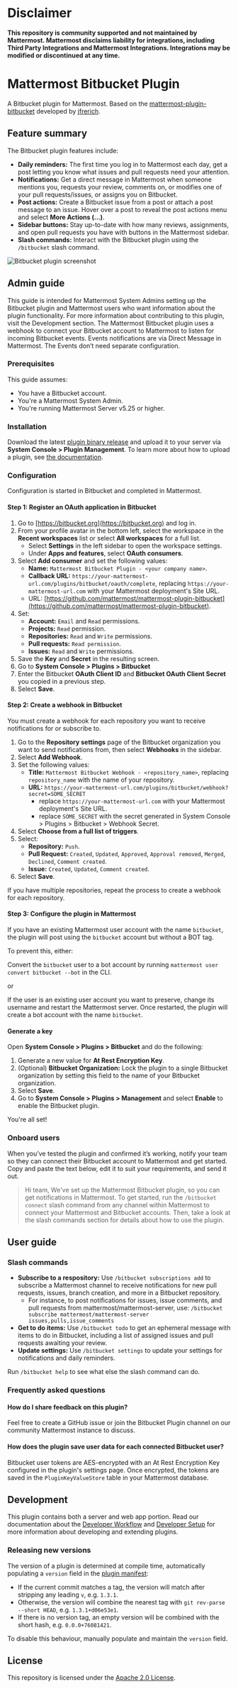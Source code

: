 # Disclaimer

**This repository is community supported and not maintained by Mattermost. Mattermost disclaims liability for integrations, including Third Party Integrations and Mattermost Integrations. Integrations may be modified or discontinued at any time.**

# Mattermost Bitbucket Plugin

A Bitbucket plugin for Mattermost. Based on the [mattermost-plugin-bitbucket](https://github.com/jfrerich/mattermost-plugin-bitbucket) developed by [jfrerich](https://github.com/jfrerich).

## Feature summary

The Bitbucket plugin features include:

* **Daily reminders:** The first time you log in to Mattermost each day, get a post letting you know what issues and pull requests need your attention.
* **Notifications:** Get a direct message in Mattermost when someone mentions you, requests your review, comments on, or modifies one of your pull requests/issues, or assigns you on Bitbucket.
* **Post actions:** Create a Bitbucket issue from a post or attach a post message to an issue. Hover over a post to reveal the post actions menu and select **More Actions \(...\)**.
* **Sidebar buttons:** Stay up-to-date with how many reviews, assignments, and open pull requests you have with buttons in the Mattermost sidebar.
* **Slash commands:** Interact with the Bitbucket plugin using the `/bitbucket` slash command.

![Bitbucket plugin screenshot](https://user-images.githubusercontent.com/45372453/97643091-114a1500-1a47-11eb-9863-2e0e308706ea.png)

## Admin guide

This guide is intended for Mattermost System Admins setting up the Bitbucket plugin and Mattermost users who want information about the plugin functionality. For more information about contributing to this plugin, visit the Development section. The Mattermost Bitbucket plugin uses a webhook to connect your Bitbucket account to Mattermost to listen for incoming Bitbucket events. Events notifications are via Direct Message in Mattermost. The Events don’t need separate configuration.

### Prerequisites

This guide assumes:

* You have a Bitbucket account.
* You're a Mattermost System Admin.
* You're running Mattermost Server v5.25 or higher.

### Installation

Download the latest [plugin binary release](https://github.com/mattermost/mattermost-plugin-bitbucket/releases) and upload it to your server via **System Console > Plugin Management**. To learn more about how to upload a plugin, see [the documentation](https://developers.mattermost.com/integrate/plugins/using-and-managing-plugins/).

### Configuration

Configuration is started in Bitbucket and completed in Mattermost.

#### Step 1: Register an OAuth application in Bitbucket

1. Go to [https://bitbucket.org](https://bitbucket.org) and log in.
2. From your profile avatar in the bottom left, select the workspace in the **Recent workspaces** list or select **All workspaces** for a full list.
   * Select **Settings** in the left sidebar to open the workspace settings.
   * Under **Apps and features**, select **OAuth consumers**.
3. Select **Add consumer** and set the following values:
   * **Name:** `Mattermost Bitbucket Plugin - <your company name>`.
   * **Callback URL:** `https://your-mattermost-url.com/plugins/bitbucket/oauth/complete`, replacing `https://your-mattermost-url.com` with your Mattermost deployment's Site URL.
   * URL: [https://github.com/mattermost/mattermost-plugin-bitbucket](https://github.com/mattermost/mattermost-plugin-bitbucket).
4. Set:
   * **Account:** `Email` and `Read` permissions.
   * **Projects:** `Read` permission.
   * **Repositories:** `Read` and `Write` permissions.
   * **Pull requests:** `Read permission`.
   * **Issues:** `Read` and `Write` permissions.
5. Save the **Key** and **Secret** in the resulting screen.
6. Go to **System Console > Plugins > Bitbucket** 
7. Enter the Bitbucket **OAuth Client ID** and **Bitbucket OAuth Client Secret** you copied in a previous step.
8. Select **Save**.

#### Step 2: Create a webhook in Bitbucket

You must create a webhook for each repository you want to receive notifications for or subscribe to.

1. Go to the **Repository settings** page of the Bitbucket organization you want to send notifications from, then select **Webhooks** in the sidebar.
2. Select **Add Webhook**.
3. Set the following values:
   * **Title:** `Mattermost Bitbucket Webhook - <repository_name>`, replacing `repository_name` with the name of your repository.
   * **URL:** `https://your-mattermost-url.com/plugins/bitbucket/webhook?secret=SOME_SECRET`
      * replace `https://your-mattermost-url.com` with your Mattermost deployment's Site URL.
      * replace `SOME_SECRET` with the secret generated in System Console > Plugins > Bitbucket > Webhook Secret.
4. Select **Choose from a full list of triggers**.
5. Select:
   * **Repository:** `Push`.
   * **Pull Request:** `Created`, `Updated`, `Approved`, `Approval removed`, `Merged`, `Declined`, `Comment created`.
   * **Issue:** `Created`, `Updated`, `Comment created`.
6. Select **Save**.

If you have multiple repositories, repeat the process to create a webhook for each repository.

#### Step 3: Configure the plugin in Mattermost

If you have an existing Mattermost user account with the name `bitbucket`, the plugin will post using the `bitbucket` account but without a BOT tag.

To prevent this, either:

Convert the `bitbucket` user to a bot account by running `mattermost user convert bitbucket --bot` in the CLI.

or

If the user is an existing user account you want to preserve, change its username and restart the Mattermost server. Once restarted, the plugin will create a bot account with the name `bitbucket`.

#### Generate a key

Open **System Console > Plugins > Bitbucket** and do the following:

1. Generate a new value for **At Rest Encryption Key**.
2. \(Optional\) **Bitbucket Organization:** Lock the plugin to a single Bitbucket organization by setting this field to the name of your Bitbucket organization.
3. Select **Save**.
4. Go to **System Console > Plugins > Management** and select **Enable** to enable the Bitbucket plugin.

You're all set!

### Onboard users

When you’ve tested the plugin and confirmed it’s working, notify your team so they can connect their Bitbucket account to Mattermost and get started. Copy and paste the text below, edit it to suit your requirements, and send it out.

> Hi team, We've set up the Mattermost Bitbucket plugin, so you can get notifications in Mattermost. To get started, run the `/bitbucket connect` slash command from any channel within Mattermost to connect your Mattermost and Bitbucket accounts. Then, take a look at the slash commands section for details about how to use the plugin.

## User guide

### Slash commands

* **Subscribe to a respository:** Use `/bitbucket subscriptions add` to subscribe a Mattermost channel to receive notifications for new pull requests, issues, branch creation, and more in a Bitbucket repository.
  * For instance, to post notifications for issues, issue comments, and pull requests from mattermost/mattermost-server, use: `/bitbucket subscribe mattermost/mattermost-server issues,pulls,issue_comments`
* **Get to do items:** Use `/bitbucket todo` to get an ephemeral message with items to do in Bitbucket, including a list of assigned issues and pull requests awaiting your review.
* **Update settings:** Use `/bitbucket settings` to update your settings for notifications and daily reminders.

Run `/bitbucket help` to see what else the slash command can do.

### Frequently asked questions

#### How do I share feedback on this plugin?

Feel free to create a GitHub issue or join the Bitbucket Plugin channel on our community Mattermost instance to discuss.

#### How does the plugin save user data for each connected Bitbucket user?

Bitbucket user tokens are AES-encrypted with an At Rest Encryption Key configured in the plugin's settings page. Once encrypted, the tokens are saved in the `PluginKeyValueStore` table in your Mattermost database.

## Development

This plugin contains both a server and web app portion. Read our documentation about the [Developer Workflow](https://developers.mattermost.com/integrate/plugins/developer-workflow/) and [Developer Setup](https://developers.mattermost.com/integrate/plugins/developer-setup/) for more information about developing and extending plugins.

### Releasing new versions

The version of a plugin is determined at compile time, automatically populating a `version` field in the [plugin manifest](plugin.json):
* If the current commit matches a tag, the version will match after stripping any leading `v`, e.g. `1.3.1`.
* Otherwise, the version will combine the nearest tag with `git rev-parse --short HEAD`, e.g. `1.3.1+d06e53e1`.
* If there is no version tag, an empty version will be combined with the short hash, e.g. `0.0.0+76081421`.

To disable this behaviour, manually populate and maintain the `version` field.

## License

This repository is licensed under the [Apache 2.0 License](https://github.com/mattermost/mattermost-plugin-bitbucket/blob/master/LICENSE).
